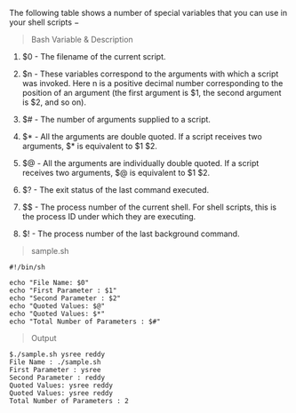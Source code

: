 The following table shows a number of special variables that you can use in your shell scripts −

>Bash Variable & Description

1.  $0    - The filename of the current script.

1.  $n    - These variables correspond to the arguments with which a script was invoked. 
                Here n is a positive decimal number corresponding to the position of an argument 
                (the first argument is $1, the second argument is $2, and so on).

1.  $#    - The number of arguments supplied to a script.

1.  $*    - All the arguments are double quoted. If a script receives two arguments, $* is equivalent to $1 $2.

1.  $@    - All the arguments are individually double quoted. 
                If a script receives two arguments, $@ is equivalent to $1 $2.

1.  $?    - The exit status of the last command executed.

1.  $$    - The process number of the current shell. 
                For shell scripts, this is the process ID under which they are executing.

1.  $!    - The process number of the last background command.

> sample.sh
````
#!/bin/sh

echo "File Name: $0"
echo "First Parameter : $1"
echo "Second Parameter : $2"
echo "Quoted Values: $@"
echo "Quoted Values: $*"
echo "Total Number of Parameters : $#"
````

> Output
````
$./sample.sh ysree reddy
File Name : ./sample.sh
First Parameter : ysree
Second Parameter : reddy
Quoted Values: ysree reddy
Quoted Values: ysree reddy
Total Number of Parameters : 2
````

